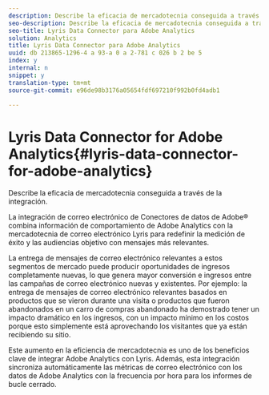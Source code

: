 ```yaml
---
description: Describe la eficacia de mercadotecnia conseguida a través de la integración.
seo-description: Describe la eficacia de mercadotecnia conseguida a través de la integración.
seo-title: Lyris Data Connector para Adobe Analytics
solution: Analytics
title: Lyris Data Connector para Adobe Analytics
uuid: db 213865-1296-4 a 93-a 0 a 2-781 c 026 b 2 be 5
index: y
internal: n
snippet: y
translation-type: tm+mt
source-git-commit: e96de98b3176a05654fdf697210f992b0fd4adb1

---
```



# Lyris Data Connector for Adobe Analytics{#lyris-data-connector-for-adobe-analytics}

Describe la eficacia de mercadotecnia conseguida a través de la integración.

La integración de correo electrónico de Conectores de datos de Adobe® combina información de comportamiento de Adobe Analytics con la mercadotecnia de correo electrónico Lyris para redefinir la medición de éxito y las audiencias objetivo con mensajes más relevantes.

La entrega de mensajes de correo electrónico relevantes a estos segmentos de mercado puede producir oportunidades de ingresos completamente nuevas, lo que genera mayor conversión e ingresos entre las campañas de correo electrónico nuevas y existentes. Por ejemplo: la entrega de mensajes de correo electrónico relevantes basados en productos que se vieron durante una visita o productos que fueron abandonados en un carro de compras abandonado ha demostrado tener un impacto dramático en los ingresos, con un impacto mínimo en los costos porque esto simplemente está aprovechando los visitantes que ya están recibiendo su sitio.

Este aumento en la eficiencia de mercadotecnia es uno de los beneficios clave de integrar Adobe Analytics con Lyris. Además, esta integración sincroniza automáticamente las métricas de correo electrónico con los datos de Adobe Analytics con la frecuencia por hora para los informes de bucle cerrado.
